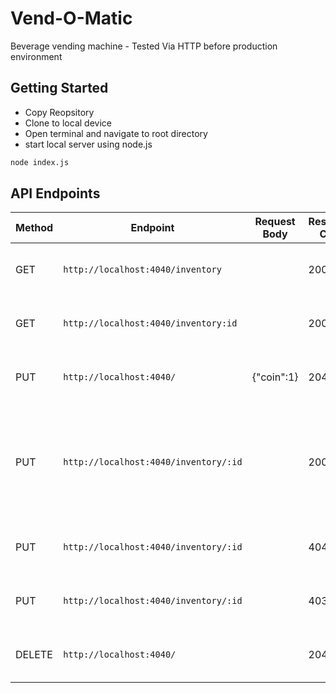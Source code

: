 # Vend-O-Matic

Beverage vending machine - Tested Via HTTP before production environment

## Getting Started

- Copy Reopsitory
- Clone to local device
- Open terminal and navigate to root directory
- start local server using node.js

```bash
node index.js
```

## API Endpoints

| Method | Endpoint                              | Request Body | Response Code | Response Headers                                                           | Response Body                        |
| ------ | ------------------------------------- | ------------ | ------------- | -------------------------------------------------------------------------- | ------------------------------------ |
| GET    | `http://localhost:4040/inventory`     |              | 200           |                                                                            | Array of item Quantities. (Integers) |
| GET    | `http://localhost:4040/inventory:id`  |              | 200           |                                                                            | Remaining Item Quantities (Integer)  |
| PUT    | `http://localhost:4040/`              | {"coin":1}   | 204           | X-Coins: \${# of coins accepted}                                           |                                      |
| PUT    | `http://localhost:4040/inventory/:id` |              | 200           | X-Coins: \${# of coins returned } X-Inventory-Remaining: \${item quantity} | {"Quantity": \${# Of Items Vended}}  |
| PUT    | `http://localhost:4040/inventory/:id` |              | 404           | X-Coins: \${# of coins accepted}                                           |                                      |
| PUT    | `http://localhost:4040/inventory/:id` |              | 403           | X-Coins: \${# of coins accepted}                                           |                                      |
| DELETE | `http://localhost:4040/`              |              | 204           | X-Coins: \${# of coins to be returned}                                     |                                      |
